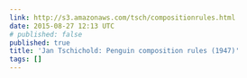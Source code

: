 ```yaml
---
link: http://s3.amazonaws.com/tsch/compositionrules.html
date: 2015-08-27 12:13 UTC
# published: false
published: true
title: 'Jan Tschichold: Penguin composition rules (1947)'
tags: []
---
```




